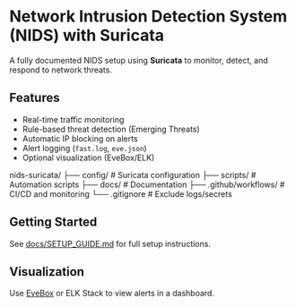 
# Network Intrusion Detection System (NIDS) with Suricata

A fully documented NIDS setup using **Suricata** to monitor, detect, and respond to network threats.

##  Features
- Real-time traffic monitoring
- Rule-based threat detection (Emerging Threats)
- Automatic IP blocking on alerts
- Alert logging (`fast.log`, `eve.json`)
- Optional visualization (EveBox/ELK)

nids-suricata/ ├── config/ # Suricata configuration ├── scripts/ # Automation scripts ├── docs/ # Documentation ├── .github/workflows/ # CI/CD and monitoring └── .gitignore # Exclude logs/secrets



##  Getting Started
See [docs/SETUP_GUIDE.md](docs/SETUP_GUIDE.md) for full setup instructions.

## Visualization
Use [EveBox](https://github.com/jasonish/evebox) or ELK Stack to view alerts in a dashboard.

